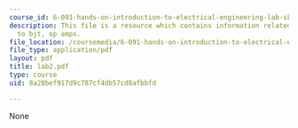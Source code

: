 ```yaml
---
course_id: 6-091-hands-on-introduction-to-electrical-engineering-lab-skills-january-iap-2008
description: This file is a resource which contains information related to introduction
  to bjt, op amps.
file_location: /coursemedia/6-091-hands-on-introduction-to-electrical-engineering-lab-skills-january-iap-2008/8a28bef917d9c787cf4db57cd8afbbfd_lab2.pdf
file_type: application/pdf
layout: pdf
title: lab2.pdf
type: course
uid: 8a28bef917d9c787cf4db57cd8afbbfd

---
```

None